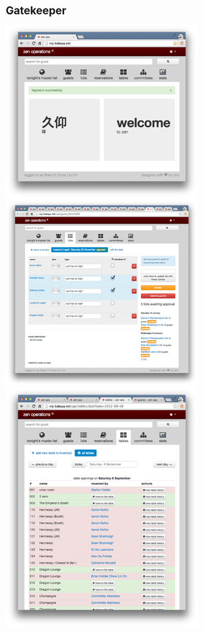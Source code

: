 # Gatekeeper

![Welcome Screen](images/welcome.png)
![List Entry](images/list.png)
![Reservation Screen](images/reservations.png)